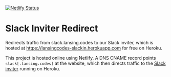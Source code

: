 [![Netlify Status](https://api.netlify.com/api/v1/badges/29f7a1d9-c50f-42c7-a944-9524934bcd87/deploy-status)](https://app.netlify.com/sites/lansingcodes-slackin-redirect/deploys)

# Slack Inviter Redirect

Redirects traffic from slack.lansing.codes to our Slack inviter, which is
hosted at https://lansingcodes-slackin.herokuapp.com for free on Heroku.

This project is hosted online using Netlify. A DNS CNAME record points
`slack[.lansing.codes]` at the website, which then directs traffic to the
[Slack inviter](https://github.com/rauchg/slackin) running on Heroku.
